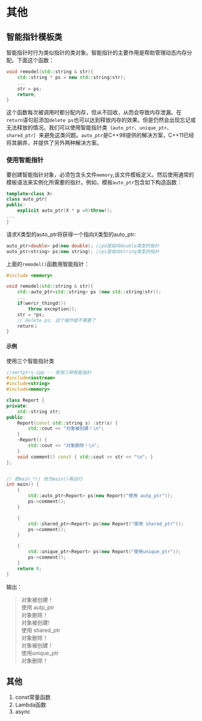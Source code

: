 
# 其他


## 智能指针模板类
智能指针时行为类似指针的类对象。智能指针的主要作用是帮助管理动态内存分配。下面这个函数：
```C++
void remodel(std::string & str){
    std::string * ps = new std::string(str);
    ...
    str = ps;
    return;
}

```
这个函数每次被调用时都分配内存，但从不回收，从而会导致内存泄漏。在`return`语句前添加`delete ps`也可以达到释放内存的效果。但是仍然会出现忘记或无法释放的情况。我们可以使用智能指针类（`auto_ptr`、`unique_ptr`、`shared_ptr`）来避免这类问题。`auto_ptr`是C++98提供的解决方案，C++11已经将其摒弃，并提供了另外两种解决方案。

### 使用智能指针
要创建智能指针对象，必须包含头文件`memory`,该文件模板定义。然后使用通常的模板语法来实例化所需要的指针。例如，模板`auto_ptr`包含如下构造函数：
```C++
template<class X>
class auto_ptr{
public:
    explicit auto_ptr(X * p =0)throw();
...    
}
```
请求X类型的auto_ptr将获得一个指向X类型的auto_ptr:
```C++
auto_ptr<double> pd(new double); //pd是指向double类型的指针
auto_ptr<string> ps(new string); //ps是指向string类型的指针
```
上面的`remodel()`函数用智能指针：
```C++
#include <memory>

void remodel(std::string & str){
    std::auto_ptr<std::string> ps (new std::string(str));
    ...
    if(werir_thingd())
        throw exception();
    str = *ps;
    // delete ps; 这个操作就不需要了
    return；
}

```

#### 示例
使用三个智能指针类
```C++
//smrtptrs.cpp -- 使用三种智能指针
#include<iostream>
#include<string>
#include<memory>

class Report {
private:
	std::string str;
public:
	Report(const std::string s) :str(s) {
		std::cout << "对象被创建！\n";
	}
	~Report() {
		std::cout << "对象删除！\n";
	}
	void comment() const { std::cout << str << "\n"; }
};


// 把main_*() 改为main()再运行
int main() {
	{
		std::auto_ptr<Report> ps(new Report("使用 autp_ptr"));
		ps->comment();
	}

	{
		std::shared_ptr<Report> ps(new Report("使用 shared_ptr"));
		ps->comment();
	}

	{
		std::unique_ptr<Report> ps(new Report("使用unique_ptr"));
		ps->comment();
	}
	return 0;
}
```
输出：  
>对象被创建！  
>使用 autp_ptr  
>对象删除！  
>对象被创建!  
>使用 shared_ptr  
>对象删除！  
>对象被创建！  
>使用unique_ptr  
>对象删除！


## 其他
1. const常量函数
2. Lambda函数
3. async
